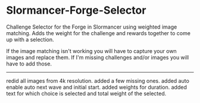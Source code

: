 # Slormancer-Forge-Selector
Challenge Selector for the Forge in Slormancer using weighted image matching. Adds the weight for the challenge and rewards together to come up with a selection.

If the image matching isn't working you will have to capture your own images and replace them. If I'm missing challenges and/or images you will have to add those.

---
redid all images from 4k resolution. added a few missing ones.
added auto enable auto next wave and initial start.
added weights for duration.
added text for which choice is selected and total weight of the selected.
